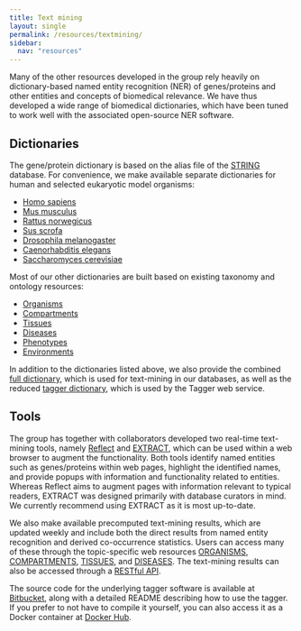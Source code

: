 ```yaml
---
title: Text mining
layout: single
permalink: /resources/textmining/
sidebar:
  nav: "resources"
---
```

Many of the other resources developed in the group rely heavily on dictionary-based named entity recognition (NER) of genes/proteins and other entities and concepts of biomedical relevance. We have thus developed a wide range of biomedical dictionaries, which have been tuned to work well with the associated open-source NER software.

## Dictionaries

The gene/protein dictionary is based on the alias file of the [STRING](https://string-db.org/) database. For convenience, we make available separate dictionaries for human and selected eukaryotic model organisms:
* [Homo sapiens](http://download.jensenlab.org/human_dictionary.tar.gz)
* [Mus musculus](http://download.jensenlab.org/mouse_dictionary.tar.gz)
* [Rattus norwegicus](http://download.jensenlab.org/rat_dictionary.tar.gz)
* [Sus scrofa](http://download.jensenlab.org/pig_dictionary.tar.gz)
* [Drosophila melanogaster](http://download.jensenlab.org/fly_dictionary.tar.gz)
* [Caenorhabditis elegans](http://download.jensenlab.org/worm_dictionary.tar.gz)
* [Saccharomyces cerevisiae](http://download.jensenlab.org/yeast_dictionary.tar.gz)

Most of our other dictionaries are built based on existing taxonomy and ontology resources:
* [Organisms](http://download.jensenlab.org/organisms_dictionary.tar.gz)
* [Compartments](http://download.jensenlab.org/compartments_dictionary.tar.gz)
* [Tissues](http://download.jensenlab.org/tissues_dictionary.tar.gz)
* [Diseases](http://download.jensenlab.org/diseases_dictionary.tar.gz)
* [Phenotypes](http://download.jensenlab.org/phenotypes_dictionary.tar.gz)
* [Environments](http://download.jensenlab.org/environments_dictionary.tar.gz)

In addition to the dictionaries listed above, we also provide the combined [full dictionary](http://download.jensenlab.org/tagger_dictionary.tar.gz), which is used for text-mining in our databases, as well as the reduced [tagger dictionary](http://download.jensenlab.org/tagger_dictionary.tar.gz), which is used by the Tagger web service.

## Tools

The group has together with collaborators developed two real-time text-mining tools, namely [Reflect](http://reflect.ws/) and [EXTRACT](https://extract.jensenlab.org/), which can be used within a web browser to augment the functionality. Both tools identify named entities such as genes/proteins within web pages, highlight the identified names, and provide popups with information and functionality related to entities. Whereas Reflect aims to augment pages with information relevant to typical readers, EXTRACT was designed primarily with database curators in mind. We currently recommend using EXTRACT as it is most up-to-date.

We also make available precomputed text-mining results, which are updated weekly and include both the direct results from named entity recognition and derived co-occurrence statistics. Users can access many of these through the topic-specific web resources [ORGANISMS](https://organisms.jensenlab.org/), [COMPARTMENTS](https://compartments.jensenlab.org/), [TISSUES](https://tissues.jensenlab.org/), and [DISEASES](https://diseases.jensenlab.org/). The text-mining results can also be accessed through a [RESTful API](https://api.jensenlab.org/).

The source code for the underlying tagger software is available at [Bitbucket](https://bitbucket.org/larsjuhljensen/tagger/), along with a detailed README describing how to use the tagger. If you prefer to not have to compile it yourself, you can also access it as a Docker container at [Docker Hub](https://hub.docker.com/r/larsjuhljensen/tagger/).
